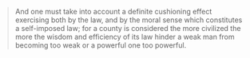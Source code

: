 > And one must take into account a definite cushioning effect exercising both by the law, and by the moral sense which constitutes a self-imposed law; for a county is considered the more civilized the more the wisdom and efficiency of its law hinder a weak man from becoming too weak or a powerful one too powerful.
